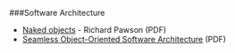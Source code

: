 ###Software Architecture
* [Naked objects](http://downloads.nakedobjects.net/resources/Pawson%20thesis.pdf) - Richard Pawson (PDF)
* [Seamless Object-Oriented Software Architecture](http://www.bon-method.com/book_print_a4.pdf) (PDF)
